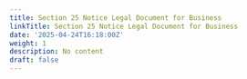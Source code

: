 ```yaml
---
title: Section 25 Notice Legal Document for Business
linkTitle: Section 25 Notice Legal Document for Business
date: '2025-04-24T16:18:00Z'
weight: 1
description: No content
draft: false
---
```



